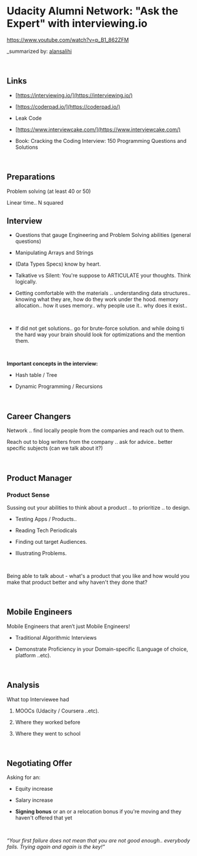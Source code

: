  

Udacity Alumni Network: "Ask the Expert" with interviewing.io
==============================================================

https://www.youtube.com/watch?v=p_B1_862ZFM

\_summarized by: [alansalihi](https://github.com/alansalihi)

 

Links
-----

-   [https://interviewing.io/](https://interviewing.io/)

-   [https://coderpad.io/](https://coderpad.io/)

-   Leak Code

-   [https://www.interviewcake.com/](https://www.interviewcake.com/)

-   Book: Cracking the Coding Interview: 150 Programming Questions and Solutions

 

Preparations
------------

Problem solving (at least 40 or 50)

Linear time.. N squared



Interview
---------

-   Questions that gauge Engineering and Problem Solving abilities (general
    questions)

-   Manipulating Arrays and Strings

-   (Data Types Specs) know by heart.

-   Talkative vs Silent: You're suppose to ARTICULATE your thoughts. Think
    logically.

-   Getting comfortable with the materials .. understanding data structures..
    knowing what they are, how do they work under the hood. memory allocation..
    how it uses memory.. why people use it.. why does it exist..

 

-   If did not get solutions.. go for brute-force solution. and while doing ti
    the hard way your brain should look for optimizations and the mention them.

 

**Important concepts in the interview:**

-   Hash table / Tree

-   Dynamic Programming / Recursions

 

Career Changers
---------------

Network .. find locally people from the companies and reach out to them.

Reach out to blog writers from the company .. ask for advice.. better specific
subjects (can we talk about it?)

 

Product Manager
---------------

### Product Sense

Sussing out your abilities to think about a product .. to prioritize .. to
design.

-   Testing Apps / Products..

-   Reading Tech Periodicals

-   Finding out target Audiences.

-   Illustrating Problems.

 

Being able to talk about - what's a product that you like and how would you make
that product better and why haven't they done that?

 

Mobile Engineers
----------------

Mobile Engineers that aren’t just Mobile Engineers!

-   Traditional Algorithmic Interviews

-   Demonstrate Proficiency in your Domain-specific (Language of choice,
    platform ..etc).

 

Analysis
--------

What top Interviewee had

1.  MOOCs (Udacity / Coursera ..etc).

2.  Where they worked before

3.  Where they went to school

 

Negotiating Offer
-----------------

Asking for an:

-   Equity increase

-   Salary increase

-   **Signing bonus** or an or a relocation bonus if you're moving and they
    haven't offered that yet

 

*“Your first failure does not mean that you are not good enough.. everybody
fails. Trying again and again is the key!”*
